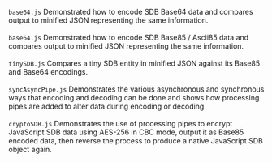 `base64.js` Demonstrated how to encode SDB Base64 data and compares output to minified JSON representing the same information.<br/><br/>
`base64.js` Demonstrated how to encode SDB Base85 / Ascii85 data and compares output to minified JSON representing the same information.<br/><br/>
`tinySDB.js` Compares a tiny SDB entity in minified JSON against its Base85 and Base64 encodings.<br/><br/>
`syncAsyncPipe.js` Demonstrates the various asynchronous and synchronous ways that encoding and decoding can be done and shows how processing pipes are added to alter data during encoding or decoding.<br/><br/>
`cryptoSDB.js` Demonstrates the use of processing pipes to encrypt JavaScript SDB data using AES-256 in CBC mode, output it as Base85 encoded data, then reverse the process to produce a native JavaScript SDB object again.
